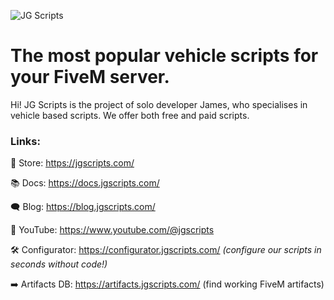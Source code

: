 ![JG Scripts](https://github.com/jgscripts/.github/assets/3826279/9606c246-8a5d-42ba-a0c0-15d2c33e5c92)

# The most popular vehicle scripts for your FiveM server.

Hi! JG Scripts is the project of solo developer James, who specialises in vehicle based scripts. We offer both free and paid scripts.

### Links:

🛒 Store: https://jgscripts.com/

📚 Docs: https://docs.jgscripts.com/

🗨️ Blog: https://blog.jgscripts.com/

🎥 YouTube: https://www.youtube.com/@jgscripts

🛠️ Configurator: https://configurator.jgscripts.com/ *(configure our scripts in seconds without code!)*

➡️ Artifacts DB: https://artifacts.jgscripts.com/ (find working FiveM artifacts)
